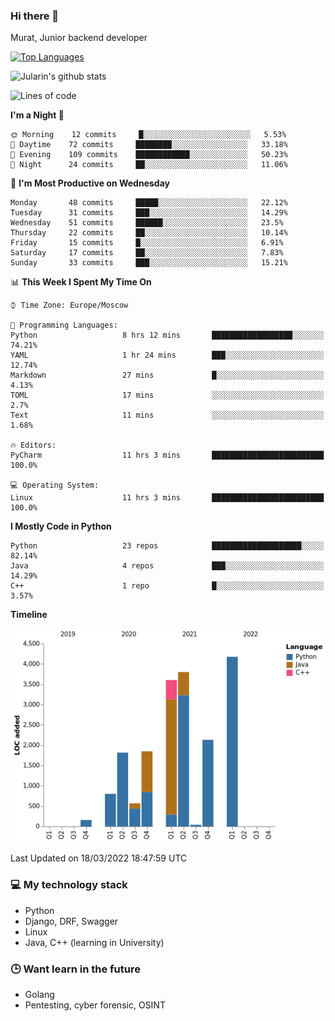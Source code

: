 ### Hi there 👋

Murat, Junior backend developer

[![Top Languages](https://github-readme-stats.vercel.app/api/top-langs/?username=Jularin&layout=compact)]()

![Jularin's github stats](https://github-readme-stats.vercel.app/api?username=Jularin&show_icons=true&include_all_commits=true&count_private=true)

<!--START_SECTION:waka-->
![Lines of code](https://img.shields.io/badge/From%20Hello%20World%20I%27ve%20Written-19%20Thousand%20lines%20of%20code-blue)

**I'm a Night 🦉** 

```text
🌞 Morning    12 commits     █░░░░░░░░░░░░░░░░░░░░░░░░   5.53% 
🌆 Daytime    72 commits     ████████░░░░░░░░░░░░░░░░░   33.18% 
🌃 Evening    109 commits    ████████████░░░░░░░░░░░░░   50.23% 
🌙 Night      24 commits     ██░░░░░░░░░░░░░░░░░░░░░░░   11.06%

```
📅 **I'm Most Productive on Wednesday** 

```text
Monday       48 commits     █████░░░░░░░░░░░░░░░░░░░░   22.12% 
Tuesday      31 commits     ███░░░░░░░░░░░░░░░░░░░░░░   14.29% 
Wednesday    51 commits     ██████░░░░░░░░░░░░░░░░░░░   23.5% 
Thursday     22 commits     ██░░░░░░░░░░░░░░░░░░░░░░░   10.14% 
Friday       15 commits     █░░░░░░░░░░░░░░░░░░░░░░░░   6.91% 
Saturday     17 commits     ██░░░░░░░░░░░░░░░░░░░░░░░   7.83% 
Sunday       33 commits     ███░░░░░░░░░░░░░░░░░░░░░░   15.21%

```


📊 **This Week I Spent My Time On** 

```text
⌚︎ Time Zone: Europe/Moscow

💬 Programming Languages: 
Python                   8 hrs 12 mins       ██████████████████░░░░░░░   74.21% 
YAML                     1 hr 24 mins        ███░░░░░░░░░░░░░░░░░░░░░░   12.74% 
Markdown                 27 mins             █░░░░░░░░░░░░░░░░░░░░░░░░   4.13% 
TOML                     17 mins             ░░░░░░░░░░░░░░░░░░░░░░░░░   2.7% 
Text                     11 mins             ░░░░░░░░░░░░░░░░░░░░░░░░░   1.68%

🔥 Editors: 
PyCharm                  11 hrs 3 mins       █████████████████████████   100.0%

💻 Operating System: 
Linux                    11 hrs 3 mins       █████████████████████████   100.0%

```

**I Mostly Code in Python** 

```text
Python                   23 repos            ████████████████████░░░░░   82.14% 
Java                     4 repos             ███░░░░░░░░░░░░░░░░░░░░░░   14.29% 
C++                      1 repo              █░░░░░░░░░░░░░░░░░░░░░░░░   3.57%

```


**Timeline**

![Chart not found](https://raw.githubusercontent.com/Jularin/Jularin/main/charts/bar_graph.png) 


 Last Updated on 18/03/2022 18:47:59 UTC
<!--END_SECTION:waka-->

### 💻 My technology stack
 - Python
 - Django, DRF, Swagger
 - Linux 
 - Java, C++ (learning in University)

### 🕒 Want learn in the future
 - Golang
 - Pentesting, cyber forensic, OSINT
